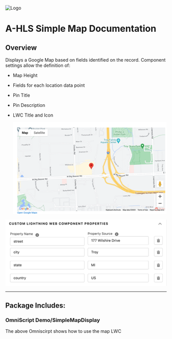 ![Logo](./images/ahlsbanner.png)

# A-HLS Simple Map Documentation

## Overview

Displays a Google Map based on fields identified on the record.  Component settings allow the definition of:

- Map Height

- Fields for each location data point

- Pin Title

- Pin Description

- LWC Title and Icon

  ![simpleMap](./images/simpleMap.png)



![simpleMapSetup](./images/simpleMapSetup.png)



* * *

## Package Includes:

### **OmniScript Demo/SimpleMapDisplay**

The above Omniscirpt shows how to use the map LWC

